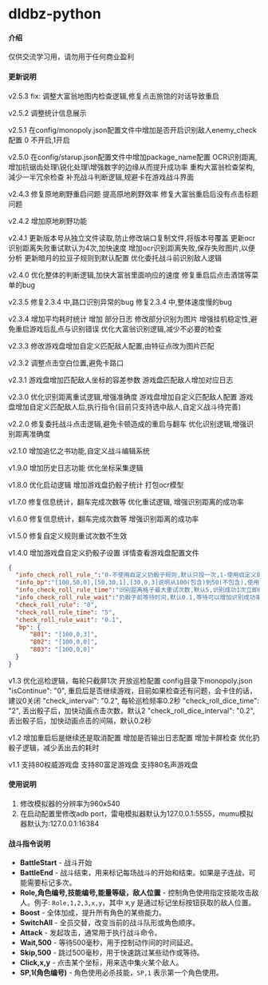 # dldbz-python

#### 介绍
仅供交流学习用，请勿用于任何商业盈利

#### 更新说明
v2.5.3
fix: 调整大富翁地图内检查逻辑,修复点击旅馆的对话导致重启

v2.5.2
调整统计信息展示

v2.5.1
在config/monopoly.json配置文件中增加是否开启识别敌人enemy_check配置 0 不开启,1开启

v2.5.0
在config/starup.json配置文件中增加package_name配置
OCR识别距离,增加抗锯齿处理\锐化处理\增强数字的边缘从而提升成功率
重构大富翁检查架构,減少一半冗余检查
补充战斗判断逻辑,规避卡在游戏战斗界面

v2.4.3
修复原地刷野重启问题
提高原地刷野效率
修复大富翁重启后没有点击标题问题

v2.4.2
增加原地刷野功能

v2.4.1
更新版本号从独立文件读取,防止修改端口复制文件,将版本号覆盖
更新ocr识别距离失败重试默认为4次,加快速度
增加ocr识别距离失败,保存失败图片,以便分析
更新暗月的拉豆子规则到默认配置
优化委托战斗前识别敌人逻辑

v2.4.0
优化整体的判断逻辑,加快大富翁里面响应的速度
修复重启后点击酒馆等菜单的bug

v2.3.5
修复2.3.4 中,路口识别异常的bug
修复2.3.4 中,整体速度慢的bug

v2.3.4
增加平均耗时统计
增加 部分日志
修改部分识别为图片
增强挂机稳定性,避免重启游戏后乱点与识别错误
优化大富翁识别逻辑,减少不必要的检查

v2.3.3
修改游戏盘增加自定义匹配敌人配置,由特征点改为图片匹配

v2.3.2
调整点击空白位置,避免卡路口

v2.3.1
游戏盘增加匹配敌人坐标的容差参数
游戏盘匹配敌人增加对应日志

v2.3.0
优化识别距离重试逻辑,增强准确度
游戏盘增加自定义匹配敌人配置
游戏盘增加自定义匹配敌人后,执行指令(目前只支持选中敌人,自定义战斗待完善)

v2.2.0
修复委托战斗点击逻辑,避免卡顿造成的重启与翻车
优化识别逻辑,增强识别距离准确度

v2.1.0
增加追忆之书功能,自定义战斗编辑系统

v1.9.0
增加历史日志功能
优化坐标采集逻辑

v1.8.0
优化启动逻辑
增加游戏盘扔骰子统计
打包ocr模型

v1.7.0
修复信息统计，翻车完成次数等
优化重试逻辑, 增强识别距离的成功率

v1.6.0
修复信息统计，翻车完成次数等
增强识别距离的成功率

v1.5.0
修复自定义规则重试次数不生效

v1.4.0
增加游戏盘自定义扔骰子设置
详情查看游戏盘配置文件
``` json
{
  "info_check_roll_rule_":"0-不使用自定义扔骰子规则,默认只投一次,1-使用自定义扔骰子规则",
  "info_bp":"[100,50,0],[50,30,1],[30,0,3]说明从100(包含)到50(不包含),使用0bp,从50(包含)到30(不包含)使用1bp,从30(包含)到0(包含)使用3bp",
  "info_check_roll_rule_time":"识别距离格子最大重试次数,默认5,识别成功1次立即结束",
  "info_check_roll_rule_wait":"扔骰子前等待时间,默认0.1,等待可以增加识别成功率,但会影响速度,自行调控",
  "check_roll_rule": "0",
  "check_roll_rule_time": "5",
  "check_roll_rule_wait": "0.1",
  "bp": {
      "801": "[100,0,3]",
      "802": "[100,0,0]",
      "803": "[100,0,0]"
  }
}
```
v1.3
优化巡检逻辑，每轮只截屏1次
开放巡检配置
config目录下monopoly.json
"isContinue": "0", 重启后是否继续游戏，目前如果检查还有问题，会卡住的话，建议0关闭
"check_interval": "0.2", 每轮巡检频率0.2秒
"check_roll_dice_time": "2", 丢出骰子后，加快动画点击次数，默认2
"check_roll_dice_interval": "0.2", 丢出骰子后，加快动画点击的间隔，默认0.2秒

v1.2
增加重启后是继续还是取消配置
增加是否输出日志配置
增加卡屏检查
优化扔骰子逻辑，减少丢出去的耗时

v1.1 
支持80权威游戏盘
支持80富足游戏盘
支持80名声游戏盘

#### 使用说明

1.  修改模拟器的分辨率为960x540
2.  在启动配置里修改adb port，雷电模拟器默认为127.0.0.1:5555，mumu模拟器默认为:127.0.0.1:16384

#### 战斗指令说明
- **BattleStart** - 战斗开始
- **BattleEnd** - 战斗结束，用来标记每场战斗的开始和结束。如果是子连战，可能需要标记多次。
- **Role,角色编号,技能编号,能量等级，敌人位置** - 控制角色使用指定技能攻击敌人。例子: `Role,1,2,3,x,y`，其中 x,y 是通过标记坐标按钮获取的敌人位置。
- **Boost** - 全体加成，提升所有角色的某些能力。
- **SwitchAll** - 全员交替，改变当前的战斗队形或角色顺序。
- **Attack** - 发起攻击，通常用于执行战斗命令。
- **Wait,500** - 等待500毫秒，用于控制动作间的时间延迟。
- **Skip,500** - 跳过500毫秒，用于快速跳过某些动作或等待。
- **Click,x,y** - 点击某个坐标，用来选中集火某个敌人。
- **SP,1(角色编号)** - 角色使用必杀技能，`SP,1` 表示第一个角色使用。
